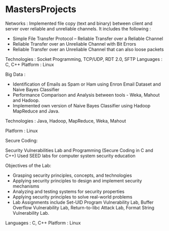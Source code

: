 # MastersProjects

Networks :
Implemented file copy (text and binary) between client and server over reliable and unreliable channels. It includes the following :
- Simple File Transfer Protocol – Reliable Transfer over a Reliable Channel
- Reliable Transfer over an Unreliable Channel with Bit Errors
- Reliable Transfer over an Unreliable Channel that can also loose packets

Technologies : Socket Programming, TCP/UDP, RDT 2.0, SFTP
Languages : C, C++
Platform : Linux

Big Data : 
- Identification of Emails as Spam or Ham using Enron Email Dataset and Naive Bayes Classifier
- Performance Comparison and Analysis between tools - Weka, Mahout and Hadoop.
- Implemented own version of Naive Bayes Classifier using Hadoop MapReduce and Java.

Technologies :  Java, Hadoop, MapReduce, Weka, Mahout

Platform : Linux

Secure Coding:

Security Vulnerabilities Lab and Programming (Secure Coding in C and C++)
Used SEED labs for computer system security education

Objectives of the Lab:
- Grasping security principles, concepts, and technologies
- Applying security principles to design and implement security mechanisms
- Analyzing and testing systems for security properties
- Applying security principles to solve real-world problems
- Lab Assignments include  Set-UID Program Vulnerability Lab, Buffer Overflow Vulnerability Lab, Return-to-libc Attack Lab, Format String Vulnerability Lab.

Languages : C, C++
Platform : Linux                                                                                                                                                       

